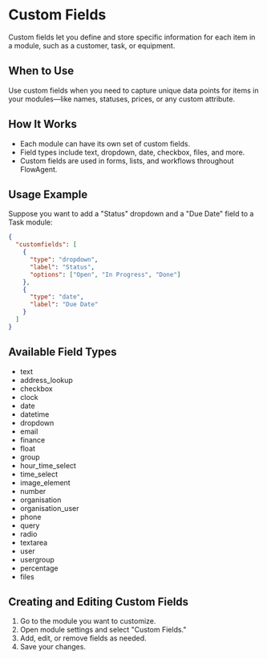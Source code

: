 # Custom Fields

Custom fields let you define and store specific information for each item in a module, such as a customer, task, or equipment.

## When to Use
Use custom fields when you need to capture unique data points for items in your modules—like names, statuses, prices, or any custom attribute.

## How It Works
- Each module can have its own set of custom fields.
- Field types include text, dropdown, date, checkbox, files, and more.
- Custom fields are used in forms, lists, and workflows throughout FlowAgent.

## Usage Example
Suppose you want to add a "Status" dropdown and a "Due Date" field to a Task module:

```json
{
  "customfields": [
    {
      "type": "dropdown",
      "label": "Status",
      "options": ["Open", "In Progress", "Done"]
    },
    {
      "type": "date",
      "label": "Due Date"
    }
  ]
}
```

## Available Field Types
- text
- address_lookup
- checkbox
- clock
- date
- datetime
- dropdown
- email
- finance
- float
- group
- hour_time_select
- time_select
- image_element
- number
- organisation
- organisation_user
- phone
- query
- radio
- textarea
- user
- usergroup
- percentage
- files

## Creating and Editing Custom Fields
1. Go to the module you want to customize.
2. Open module settings and select "Custom Fields."
3. Add, edit, or remove fields as needed.
4. Save your changes.